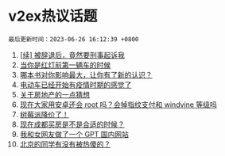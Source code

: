 # v2ex热议话题

`最后更新时间：2023-06-26 16:12:39 +0800`

1. [[续] 被辞退后，竟然要刑事起诉我](https://www.v2ex.com/t/951649)
1. [当你是红灯前第一辆车的时候](https://www.v2ex.com/t/951664)
1. [哪本书对你影响最大，让你有了新的认识？](https://www.v2ex.com/t/951691)
1. [电动车已经开始有疫情时期的感觉了](https://www.v2ex.com/t/951660)
1. [关于房地产的一点猜想](https://www.v2ex.com/t/951706)
1. [现在大家用安卓还会 root 吗？会掉指纹支付和 windvine 等级吗](https://www.v2ex.com/t/951507)
1. [树莓派降价了！](https://www.v2ex.com/t/951615)
1. [现在成都买房是不是合适的时候？](https://www.v2ex.com/t/951629)
1. [我和女网友做了一个 GPT 国内网站](https://www.v2ex.com/t/951614)
1. [北京的同学有没有被热傻的？](https://www.v2ex.com/t/951658)


